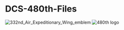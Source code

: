 # DCS-480th-Files

![332nd_Air_Expeditionary_Wing_emblem](https://user-images.githubusercontent.com/41841782/213304915-5b97160a-8757-4fa7-9cc1-cc9a6d4bf72e.jpg)
![480th logo](https://user-images.githubusercontent.com/41841782/213304883-48293ca7-a08d-4423-b3fe-ca6a6ceeeb44.png)

